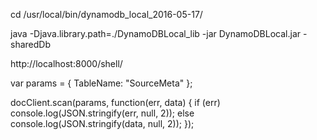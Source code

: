 cd /usr/local/bin/dynamodb_local_2016-05-17/

java -Djava.library.path=./DynamoDBLocal_lib -jar DynamoDBLocal.jar -sharedDb

http://localhost:8000/shell/

var params = { 
    TableName: "SourceMeta"
};

docClient.scan(params, function(err, data) {
    if (err)
        console.log(JSON.stringify(err, null, 2));
    else
        console.log(JSON.stringify(data, null, 2));
});
